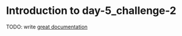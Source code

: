 # Introduction to day-5_challenge-2

TODO: write [great documentation](http://jacobian.org/writing/what-to-write/)
